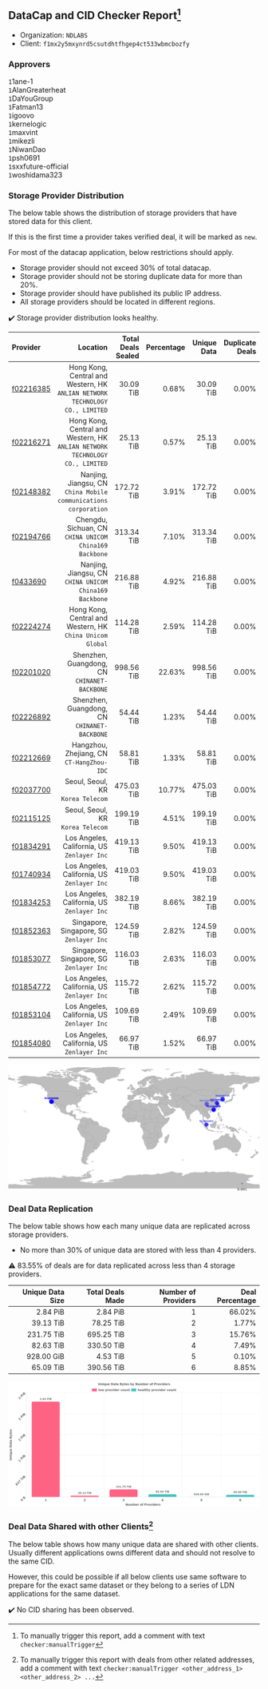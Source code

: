 ## DataCap and CID Checker Report[^1]
 - Organization: `NDLABS`
 - Client: `f1mx2y5mxynrd5csutdhtfhgep4ct533wbmcbozfy`
### Approvers
`1`1ane-1<br/>`1`AlanGreaterheat<br/>`1`DaYouGroup<br/>`1`Fatman13<br/>`1`igoovo<br/>`1`kernelogic<br/>`1`maxvint<br/>`1`mikezli<br/>`1`NiwanDao<br/>`1`psh0691<br/>`1`sxxfuture-official<br/>`1`woshidama323

### Storage Provider Distribution
The below table shows the distribution of storage providers that have stored data for this client.

If this is the first time a provider takes verified deal, it will be marked as `new`.

For most of the datacap application, below restrictions should apply.
 - Storage provider should not exceed 30% of total datacap.
 - Storage provider should not be storing duplicate data for more than 20%.
 - Storage provider should have published its public IP address.
 - All storage providers should be located in different regions.

✔️ Storage provider distribution looks healthy.

| Provider                                              |                                                                        Location | Total Deals Sealed | Percentage | Unique Data | Duplicate Deals |
| :---------------------------------------------------- | ------------------------------------------------------------------------------: | -----------------: | ---------: | ----------: | --------------: |
| [f02216385](https://filfox.info/en/address/f02216385) | Hong Kong, Central and Western, HK<br/>`ANLIAN NETWORK TECHNOLOGY CO., LIMITED` |          30.09 TiB |      0.68% |   30.09 TiB |           0.00% |
| [f02216271](https://filfox.info/en/address/f02216271) | Hong Kong, Central and Western, HK<br/>`ANLIAN NETWORK TECHNOLOGY CO., LIMITED` |          25.13 TiB |      0.57% |   25.13 TiB |           0.00% |
| [f02148382](https://filfox.info/en/address/f02148382) |              Nanjing, Jiangsu, CN<br/>`China Mobile communications corporation` |         172.72 TiB |      3.91% |  172.72 TiB |           0.00% |
| [f02194766](https://filfox.info/en/address/f02194766) |                       Chengdu, Sichuan, CN<br/>`CHINA UNICOM China169 Backbone` |         313.34 TiB |      7.10% |  313.34 TiB |           0.00% |
| [f0433690](https://filfox.info/en/address/f0433690)   |                       Nanjing, Jiangsu, CN<br/>`CHINA UNICOM China169 Backbone` |         216.88 TiB |      4.92% |  216.88 TiB |           0.00% |
| [f02224274](https://filfox.info/en/address/f02224274) |                    Hong Kong, Central and Western, HK<br/>`China Unicom Global` |         114.28 TiB |      2.59% |  114.28 TiB |           0.00% |
| [f02201020](https://filfox.info/en/address/f02201020) |                                 Shenzhen, Guangdong, CN<br/>`CHINANET-BACKBONE` |         998.56 TiB |     22.63% |  998.56 TiB |           0.00% |
| [f02226892](https://filfox.info/en/address/f02226892) |                                 Shenzhen, Guangdong, CN<br/>`CHINANET-BACKBONE` |          54.44 TiB |      1.23% |   54.44 TiB |           0.00% |
| [f02212669](https://filfox.info/en/address/f02212669) |                                    Hangzhou, Zhejiang, CN<br/>`CT-HangZhou-IDC` |          58.81 TiB |      1.33% |   58.81 TiB |           0.00% |
| [f02037700](https://filfox.info/en/address/f02037700) |                                            Seoul, Seoul, KR<br/>`Korea Telecom` |         475.03 TiB |     10.77% |  475.03 TiB |           0.00% |
| [f02115125](https://filfox.info/en/address/f02115125) |                                            Seoul, Seoul, KR<br/>`Korea Telecom` |         199.19 TiB |      4.51% |  199.19 TiB |           0.00% |
| [f01834291](https://filfox.info/en/address/f01834291) |                                  Los Angeles, California, US<br/>`Zenlayer Inc` |         419.13 TiB |      9.50% |  419.13 TiB |           0.00% |
| [f01740934](https://filfox.info/en/address/f01740934) |                                  Los Angeles, California, US<br/>`Zenlayer Inc` |         419.03 TiB |      9.50% |  419.03 TiB |           0.00% |
| [f01834253](https://filfox.info/en/address/f01834253) |                                  Los Angeles, California, US<br/>`Zenlayer Inc` |         382.19 TiB |      8.66% |  382.19 TiB |           0.00% |
| [f01852363](https://filfox.info/en/address/f01852363) |                                     Singapore, Singapore, SG<br/>`Zenlayer Inc` |         124.59 TiB |      2.82% |  124.59 TiB |           0.00% |
| [f01853077](https://filfox.info/en/address/f01853077) |                                     Singapore, Singapore, SG<br/>`Zenlayer Inc` |         116.03 TiB |      2.63% |  116.03 TiB |           0.00% |
| [f01854772](https://filfox.info/en/address/f01854772) |                                  Los Angeles, California, US<br/>`Zenlayer Inc` |         115.72 TiB |      2.62% |  115.72 TiB |           0.00% |
| [f01853104](https://filfox.info/en/address/f01853104) |                                  Los Angeles, California, US<br/>`Zenlayer Inc` |         109.69 TiB |      2.49% |  109.69 TiB |           0.00% |
| [f01854080](https://filfox.info/en/address/f01854080) |                                  Los Angeles, California, US<br/>`Zenlayer Inc` |          66.97 TiB |      1.52% |   66.97 TiB |           0.00% |

<img src="https://raw.githubusercontent.com/data-preservation-programs/filplus-checker-assets/main/filecoin-project/filecoin-plus-large-datasets/issues/2055/1689910670754.png"/>

### Deal Data Replication
The below table shows how each many unique data are replicated across storage providers.

- No more than 30% of unique data are stored with less than 4 providers.

⚠️ 83.55% of deals are for data replicated across less than 4 storage providers.

| Unique Data Size | Total Deals Made | Number of Providers | Deal Percentage |
| ---------------: | ---------------: | ------------------: | --------------: |
|         2.84 PiB |         2.84 PiB |                   1 |          66.02% |
|        39.13 TiB |        78.25 TiB |                   2 |           1.77% |
|       231.75 TiB |       695.25 TiB |                   3 |          15.76% |
|        82.63 TiB |       330.50 TiB |                   4 |           7.49% |
|       928.00 GiB |         4.53 TiB |                   5 |           0.10% |
|        65.09 TiB |       390.56 TiB |                   6 |           8.85% |

<img src="https://raw.githubusercontent.com/data-preservation-programs/filplus-checker-assets/main/filecoin-project/filecoin-plus-large-datasets/issues/2055/1689910671345.png"/>

### Deal Data Shared with other Clients[^3]
The below table shows how many unique data are shared with other clients.
Usually different applications owns different data and should not resolve to the same CID.

However, this could be possible if all below clients use same software to prepare for the exact same dataset or they belong to a series of LDN applications for the same dataset.

✔️ No CID sharing has been observed.

[^1]: To manually trigger this report, add a comment with text `checker:manualTrigger`

[^2]: Deals from those addresses are combined into this report as they are specified with `checker:manualTrigger`

[^3]: To manually trigger this report with deals from other related addresses, add a comment with text `checker:manualTrigger <other_address_1> <other_address_2> ...`
